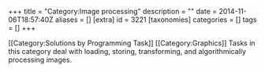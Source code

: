 +++
title = "Category:Image processing"
description = ""
date = 2014-11-06T18:57:40Z
aliases = []
[extra]
id = 3221
[taxonomies]
categories = []
tags = []
+++

[[Category:Solutions by Programming Task]] [[Category:Graphics]]
Tasks in this category deal with loading, storing, transforming, and algorithmically processing images.
